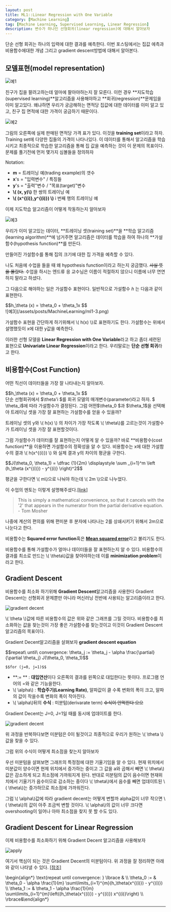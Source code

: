 ```yaml
---
layout: post
title: ML1::Linear Regression with One Variable
category: [Machine Learning]
tag: [Machine Learning, Supervised Learning, Linear Regression]
description: 변수가 하나인 선형회귀(linear regression)에 대해서 알아보자
---
```



단순 선형 회귀는 하나의 입력에 대한 결과를 예측한다. 이번 포스팅에서는 집값 에측과 비용함수에대한 개념 그리고 gradient descent방법에 대해서 알아본다.

## 모델표현(model representation)

![예1](/assets/posts/MachineLearning/ml1-0.png)

친구가 집을 팔려고하는데 얼마에 팔아야하는지 잘 모른다. 이런 경우 **지도학습(supervised learning)**알고리즘을 사용해야하고 **회귀(regression)**문제임을 이미 알고있다. 왜냐하면 우리가 궁금해하는 면적당 집값에 대한 데이터를 이미 알고 있고, 친구 집 면적에 대한 가격이 궁금하기 때문이다.

![예2](/assets/posts/MachineLearning/ml1-1.png)

그림의 오른쪽에 실제 판매된 면적당 가격 표가 있다. 이것을 **training set**이라고 하자. Training set에 다양한 집들의 가격이 나타나있다. 이 데이터를 통해서 알고리즘을 학습시키고 최종적으로 학습한 알고리즘을 통해 집 값을 예측하는 것이 이 문제의 목표이다. 문제를 풀기전에 먼저 몇가지 심볼들을 정의하자

Notation:

  - **m** = 트레이닝 예(trading example)의 갯수 
  - **x**'s = "입력변수" / 특징들
  - **y**'s = "출력"변수 / "목표(target)"변수
  - **\\( (x, y)\\)** 한 쌍의 트레이닝 예
  - **\\( (x^{(i)},y^{(i)}) \\)** i 번째 행의 트레이닝 예


이제 지도학습 알고리즘이 어떻게 작동하는지 알아보자

![예3](/assets/posts/MachineLearning/ml1-2.png)

우리가 이미 알고있는 데이터, **트레이닝 셋(training set)**을 **학습 알고리즘(learning algorithm)**에 넘거주면 알고리즘은 데이터를 학습을 하여 하나의 **가설함수(hypothesis function)**를 만든다.

만들어진 가설함수를 통해 집의 크기에 대한 집 가격을 예측할 수 있다.

나도 처음에 수업을 들을 때 왜 hypothesis function이라고 하는지 궁금했다. ~~사실 뜻을 몰랐다.~~ 수업을 하시는 엔드류 응 교수님은 이름이 적절하지 않으니 이름에 너무 연연하지 말라고 하셨다.

그 다음으로 해야하는 일은 가설함수 표현이다. 일반적으로 가설함수 *h* 는 다음과 같이 표현한다.

<script type="text/javascript"
  src="https://cdn.mathjax.org/mathjax/latest/MathJax.js?config=TeX-AMS-MML_HTMLorMML">
</script>

<div>
$$h_\theta (x) = \theta_0 + \theta_1x $$
</div>
![예3](/assets/posts/MachineLearning/ml1-3.png)

가설함수 표현을 간단하게 하기위해서 \\(  h(x) \\)로 표현하기도 한다. 가설함수는 위에서 설명했듯이 x에 대한 y값을 예측한다.

이러한 선형 모델을 **Linear Regression with One Variable**라고 하고 좀더 세련된 표현으로 **Univariate Linear Regression**이라고 한다. 우리말로는 **단순 선형 회귀**라고 한다.

## 비용함수(Cost Function)
어떤 직선이 데이터들을 가장 잘 나타내는지 알아보자.

<div>
$$h_\theta (x) = \theta_0 + \theta_1x $$
</div>

<div>
단순 선형회귀에서 $\theta'i $를 회귀 모델의 매개변수(parameter)라고 하자. $ \theta_i$에 따라 가설함수가 결정된다. 그럼 어떤$\theta_0 $과 $\theta_1$을 선택해야 트레이닝 셋을 가장 잘 표현하는 가설함수를 얻을 수 있을까?
</div>

트레이닝 셋의 y와 \\( h(x) \\) 의 차이가 가장 작도록 \\( \theta\\)를 고르는것이 가설함수가 트레이닝 셋을 가장 잘 표현할것이다.

그럼 가설함수가 데이터를 잘 표현하는지 어떻게 알 수 있을까? 바로 **비용함수(cost function)**을 이용하면 가설함수의 정확성을 알 수 있다. 비용함수는 x에 대한 가설함수의 결과 \\( h(x^{(i)}) \\) 와 실제 결과 y의 차이의 평균을 구한다.

<div>
$$J(\theta_0, \theta_1) = \dfrac {1}{2m} \displaystyle \sum _{i=1}^m \left (h_\theta (x^{(i)}) - y^{(i)} \right)^2$$
</div>

평균을 구한다면 \\( m\\)으로 나눠야 하는데 \\( 2m \\)으로 나누었다.

이 수업의 멘토는 이렇게 설명해주셨다.[[link]](https://www.coursera.org/learn/machine-learning/module/tN10A/discussions/q0eGGq3nEeWF6gpqp4BTmQ)
> This is simply a mathematical convenience, so that it cancels with the '2' that appears in the numerator from the partial derivative equation. - Tom Mosher

나중에 계산의 편의를 위해 편미분 후 분자에 나타나는 2를 상쇄시키기 위해서 2m으로 나눈다고 한다.

비용함수는 **Squared error function**혹은 [**Mean squared error**](https://en.wikipedia.org/wiki/Mean_squared_error)라고 불리기도 한다.

비용함수를 통해 가설함수가 얼마나 데이터들을 잘 표현하는지 알 수 있다. 비용함수의 결과를 최소로 만드는 \\( \theta\\)값을 찾아야하는데 이를 **minimization problem**이라고 한다.

## Gradient Descent
비용함수를 최소화 하기위해 **Gradient Descent**알고리즘을 사용한다 Gradient Descent는 선형회귀 문제뿐만 아니라 머신러닝 전반에 사용되는 알고리즘이라고 한다. 

![gradient decent](/assets/posts/MachineLearning/ml1-4.png)

\\( \theta \\)값에 따른 비용함수의 값은 위와 같은 그래프를 그릴 것이다. 비용함수를 최소화하는 값을 찾는것이 가장 좋은 가설함수를 찾는것이고 이것이 Gradient Descent알고리즘의 목표이다.

Gradient Decent알고리즘을 살펴보자
**gradient descent equation**

<div>
$$repeat\ until\ convergence:
	\theta_j := \theta_j - \alpha \frac{\partial}	{\partial \theta_j} J(\theta_0, \theta_1)$$

	$$for (j=0, j=1)$$
</div>

  - **:= ** : **대입연산**이다 오른쪽의 결과를 왼쪽으로 대입한다는 뜻이다. 프로그램 언어의 =와 같은 기능을한다.
  - \\( \alpha\\) : **학습주기(Learning Rate)**, 알파값이 클 수록 변화의 폭이 크고, 알파의 값이 작을수록 변화의 폭이 작아진다.
  - \\( \alpha\\)뒤의 **수식** : 미분텀(derivarate term) ~~수식이 안먹힌다 으으~~

Gradient Decent는 J=0, J=1일 때를 동시에 업데이트를 한다.

![gradient decent](/assets/posts/MachineLearning/ml1-5.png)

 위 과정을 반복하다보면 미분텀은 0이 될것이고 최종적으로 우리가 원하는 \\( \theta \\)값을 찾을 수 있다.
 
 그럼 위의 수식이 어떻게 최소점을 찾는지 알아보자
 
 우선 미분텀을 살펴보면 그래프의 특정점에 대한 기울기임을 알 수 있다. 현재 위치에서 미분값이 양수이면 현제 위치에서 증가하는 중이고 그 값을 a와 곱해서 빼면 \\( \theta\\)값은 감소하게 되고 최소점에 가까워지게 된다.
 반대로 미분텀의 값이 음수이면 현재위치에서 기울기가 음수이므로 감소하는 중이다 \\( \theta\\)에서 음수를 빼면 업데이트된 \\( \theta\\)는 증가하므로 최소점에 가까워진다.
 
 그럼 \\( \alpha\\)값에 따라 gradient decent는 어떻게 변할까 alpha값이 너무 작으면 \\( \theta\\)의 값이 아주 조금씩 변할 것이다. \\( \alpha\\)의 값이 너무 크다면 overshooting이 일어나 아마 최소점을 찾지 못 할 수도 있다.


## Gradient Descent for Linear Regression


이제 비용함수를 최소화하기 위해 Gradient Decent 알고리즘을 사용해보자

![apply](/assets/posts/MachineLearning/ml1-6.png)

여기서 핵심이 되는 것은 Gradient Decent의 미분텀이다. 위 과정을 잘 정리하면 아래와 같이 나타낼 수 있다. [[참조]](http://math.stackexchange.com/questions/70728/partial-derivative-in-gradient-descent-for-two-variables/189792#189792)

<div>
\begin{align*} \text{repeat until convergence: } \lbrace & \\ \theta_0 := & \theta_0 - \alpha \frac{1}{m} \sum\limits_{i=1}^{m}(h_\theta(x^{(i)}) - y^{(i)}) \\ \theta_1 := & \theta_1 - \alpha \frac{1}{m} \sum\limits_{i=1}^{m}\left((h_\theta(x^{(i)}) - y^{(i)}) x^{(i)}\right) \\ \rbrace&\end{align*}
</div>

---